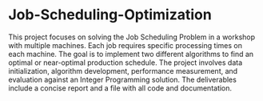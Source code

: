 # Job-Scheduling-Optimization
This project focuses on solving the Job Scheduling Problem in a workshop with multiple machines. Each job requires specific processing times on each machine. The goal is to implement two different algorithms to find an optimal or near-optimal production schedule. 
The project involves data initialization, algorithm development, performance measurement, and evaluation against an Integer Programming solution. The deliverables include a concise report and a file with all code and documentation.
